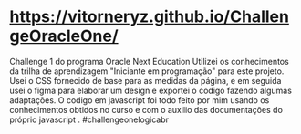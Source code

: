 # https://vitorneryz.github.io/ChallengeOracleOne/
Challenge 1 do programa Oracle Next Education
   Utilizei os conhecimentos da trilha de aprendizagem "Iniciante em programação" para este projeto. Usei o CSS fornecido de base para as medidas da página, e em seguida usei o figma para elaborar um design e exportei o codigo fazendo algumas adaptações. O codigo em javascript foi todo feito por mim usando os conhecimentos obtidos no curso e com o auxilio das documentações do próprio javascript . #challengeonelogicabr
